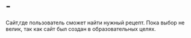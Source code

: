 # -
Сайт,где пользователь сможет найти нужный рецепт. Пока выбор не велик, так как сайт был создан в образовательных целях.
